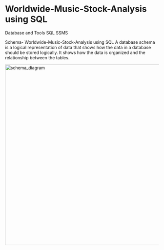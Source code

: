 # Worldwide-Music-Stock-Analysis using SQL

Database and Tools
SQL SSMS

Schema-  Worldwide-Music-Stock-Analysis using SQL
 A database schema is a logical representation of data that shows how the data in a database should be stored logically. It shows how the data is organized and the relationship between the tables. 
 
<img width="594" alt="schema_diagram" src="https://github.com/Jaishri-vi/Worldwide-Music-Stock-Analysis/assets/156227971/3497d8e2-cbe2-4cd0-82d8-25f997689953">
